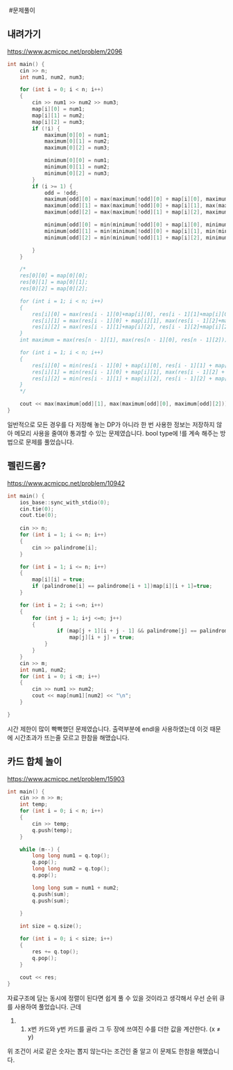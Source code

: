 ﻿﻿ #문제풀이
﻿
## 내려가기

https://www.acmicpc.net/problem/2096
```c++
int main() {
	cin >> n;
	int num1, num2, num3;

	for (int i = 0; i < n; i++)
	{
		cin >> num1 >> num2 >> num3;
		map[i][0] = num1;
		map[i][1] = num2;
		map[i][2] = num3;
		if (!i) {
			maximum[0][0] = num1;
			maximum[0][1] = num2;
			maximum[0][2] = num3;

			minimum[0][0] = num1;
			minimum[0][1] = num2;
			minimum[0][2] = num3;
		}
		if (i >= 1) {
			odd = !odd;
			maximum[odd][0] = max(maximum[!odd][0] + map[i][0], maximum[!odd][1] + map[i][0]);
			maximum[odd][1] = max(maximum[!odd][0] + map[i][1], max(maximum[!odd][2] + map[i][1], map[i][1] + maximum[!odd][1]));
			maximum[odd][2] = max(maximum[!odd][1] + map[i][2], maximum[!odd][2] + map[i][2]);

			minimum[odd][0] = min(minimum[!odd][0] + map[i][0], minimum[!odd][1] + map[i][0]);
			minimum[odd][1] = min(minimum[!odd][0] + map[i][1], min(minimum[!odd][2] + map[i][1], map[i][1] + minimum[!odd][1]));
			minimum[odd][2] = min(minimum[!odd][1] + map[i][2], minimum[!odd][2] + map[i][2]);

		}
	}

	/*
	res[0][0] = map[0][0];
	res[0][1] = map[0][1];
	res[0][2] = map[0][2];

	for (int i = 1; i < n; i++)
	{
		res[i][0] = max(res[i - 1][0]+map[i][0], res[i - 1][1]+map[i][0]);
		res[i][1] = max(res[i - 1][0] + map[i][1], max(res[i - 1][2]+map[i][1], map[i][1]+res[i - 1][1]));
		res[i][2] = max(res[i - 1][1]+map[i][2], res[i - 1][2]+map[i][2]);
	}
	int maximum = max(res[n - 1][1], max(res[n - 1][0], res[n - 1][2]));

	for (int i = 1; i < n; i++)
	{
		res[i][0] = min(res[i - 1][0] + map[i][0], res[i - 1][1] + map[i][0]);
		res[i][1] = min(res[i - 1][0] + map[i][1], max(res[i - 1][2] + map[i][1], map[i][1] + res[i - 1][1]));
		res[i][2] = min(res[i - 1][1] + map[i][2], res[i - 1][2] + map[i][2]);
	}
	*/

	cout << max(maximum[odd][1], max(maximum[odd][0], maximum[odd][2])) << " " << min(minimum[odd][1], min(minimum[odd][0], minimum[odd][2]));
}
 ```
일반적으로 모든 경우를 다 저장해 놓는 DP가 아니라 한 번 사용한 정보는 저장하지 않아 메모리 사용을 줄여야 통과할 수 있는 문제였습니다. bool type에 !를 계속 해주는 방법으로 문제를 풀었습니다. 


##  펠린드롬?
https://www.acmicpc.net/problem/10942
```c++
int main() {
	ios_base::sync_with_stdio(0);
	cin.tie(0);
	cout.tie(0);
	
	cin >> n;
	for (int i = 1; i <= n; i++)
	{
		cin >> palindrome[i];
	}

	for (int i = 1; i <= n; i++)
	{
		map[i][i] = true;
		if (palindrome[i] == palindrome[i + 1])map[i][i + 1]=true;
	}

	for (int i = 2; i <=n; i++)
	{
		for (int j = 1; i+j <=n; j++)
		{
				if (map[j + 1][i + j - 1] && palindrome[j] == palindrome[i + j]) {
					map[j][i + j] = true;
			}
		}
	}
	cin >> m;
	int num1, num2;
	for (int i = 0; i <m; i++)
	{
		cin >> num1 >> num2;
		cout << map[num1][num2] << "\n";
	}

}
```
시간 제한이 많이 빡빡했던 문제였습니다. 출력부분에 endl을 사용하였는데 이것 때문에 시간초과가 뜨는줄 모르고 한참을 해맸습니다.

## 카드 합체 놀이

https://www.acmicpc.net/problem/15903
```c++
int main() {
	cin >> n >> m;
	int temp;
	for (int i = 0; i < n; i++)
	{
		cin >> temp;
		q.push(temp);
	}

	while (m--) {
		long long num1 = q.top();
		q.pop();
		long long num2 = q.top();
		q.pop();

		long long sum = num1 + num2;
		q.push(sum);
		q.push(sum);

	}
	
	int size = q.size();

	for (int i = 0; i < size; i++)
	{
		res += q.top();
		q.pop();
	}
	
	cout << res;
}

```
자료구조에 담는 동시에 정렬이 된다면 쉽게 풀 수 있을 것이라고 생각해서 우선 순위 큐를 사용하여 풀었습니다. 근데
1. 1.  x번 카드와 y번 카드를 골라 그 두 장에 쓰여진 수를 더한 값을 계산한다. (x ≠ y)

위 조건이 서로 같은 숫자는 뽑지 않는다는 조건인 줄 알고 이 문제도 한참을 해맸습니다.

